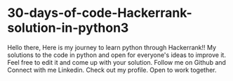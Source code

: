 # 30-days-of-code-Hackerrank-solution-in-python3
Hello there,
Here is my journey to learn python through Hackerrank!!
My solutions to the code in python and open for everyone's ideas to improve it.
Feel free to edit it and come up with your solution.
Follow me on Github and Connect with me Linkedin.
Check out my profile. 
Open to work together.
